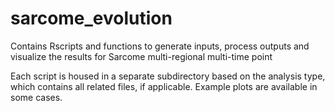 # sarcome_evolution

Contains Rscripts and functions to generate inputs, process outputs and visualize the results for Sarcome multi-regional multi-time point 

Each script is housed in a separate subdirectory based on the analysis type, which contains all related files, if applicable. Example plots are available in some cases.
